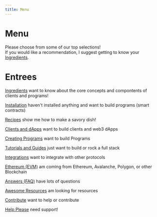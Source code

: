 ```yaml
---
title: Menu
---
```


# Menu

Please choose from some of our top selections!
<br>If you would like a recommendation, I suggest getting to know your [Ingredients](/ingredients/desert.md).

# Entrees

[Ingredients](/ingredients/desert.md)
want to know about the core concepts and compontents of clients and programs!

[Installation](/getting-started/installation.md)
haven't installed anything and want to build programs (smart contracts)

[Recipes](/recipes/web3.md)
show me how to make a savory dish!

[Clients and dApps](/recipes/web3.md)
want to build clients and web3 dApps

[Creating Programs](/recipes/programs.md)
want to build Programs

[Tutorials and Guides](/recipes/programs.md)
just want to build or rock a full stack

[Integrations](/integrations/introduction.md)
want to integrate with other protocols

[Ethereum (EVM)](/ethereum-evm/resources.md)
am coming from Ethereum, Avalanche, Polygon, or other Blockchain

[Answers (FAQ)](/resources/FAQ.md)
have lots of questions

[Awesome Resources](/resources/links.md)
am looking for resources

[Contribute](/resources/contribute.md)
want to help or contribute

[Help Please](/resources/support.md)
need support!
<br/>